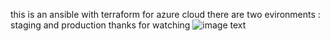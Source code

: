 this is an ansible with terraform for azure cloud 
there are two evironments : staging and production
thanks for watching
![image text](https://bootcamp.rhinops.io/images/week-6-envs.png)
